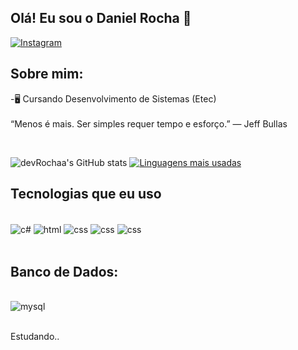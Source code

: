## Olá! Eu sou o Daniel Rocha 🤙

[![Instagram](https://img.shields.io/badge/Instagram-E4405F?style=for-the-badge&logo=instagram&logoColor=white)](https://www.instagram.com/rocha.salve/)

## Sobre mim:
<p>-🖥 Cursando Desenvolvimento de Sistemas (Etec)
</br>
</br>
“Menos é mais. Ser simples requer tempo e esforço.” — Jeff Bullas </p>
</br>

![devRochaa's GitHub stats](https://github-readme-stats.vercel.app/api?username=devRochaa&show_icons=true&theme=dark)
[![Linguagens mais usadas](https://github-readme-stats.vercel.app/api/top-langs/?username=devRochaa)](https://github.com/anuraghazra/github-readme-stats)

## Tecnologias que eu uso

<div style="display: inline block"><br/>
    <img align="center" alt="c#" src="https://img.shields.io/badge/C%23-239120?style=for-the-badge&logo=c-sharp&logoColor=white">
    <img align="center" alt="html" src="https://img.shields.io/badge/HTML-239120?style=for-the-badge&logo=html5&logoColor=white">
    <img align="center" alt="css" src="https://img.shields.io/badge/CSS-239120?&style=for-the-badge&logo=css3&logoColor=white">
    <img align="center" alt="css" src="https://img.shields.io/badge/Xamarin-3498DB?style=for-the-badge&logo=xamarin&logoColor=white">
    <img align="center" alt="css" src="[https://img.shields.io/badge/Xamarin-3498DB?style=for-the-badge&logo=xamarin&logoColor=white](https://miro.medium.com/v2/resize:fit:400/1*r9PHaS8b0YCrOnMu9tZz9g.png)">
</div><br/>

## Banco de Dados:
<div style="display: inline block"><br/>
    <img align="center" alt="mysql" src="https://img.shields.io/badge/MySQL-005C84?style=for-the-badge&logo=mysql&logoColor=white">
</div><br/>


Estudando..

